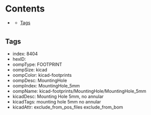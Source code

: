 



Contents
========

* [](#)
	* [Tags](#tags)

# 

## Tags

- index: 8404
- hexID: 
- oompType: FOOTPRINT
- oompSize: kicad
- oompColor: kicad-footprints
- oompDesc: MountingHole
- oompIndex: MountingHole_5mm
- oompName: kicad-footprints/MountingHole/MountingHole_5mm
- kicadDesc: Mounting Hole 5mm, no annular
- kicadTags: mounting hole 5mm no annular
- kicadAttr: exclude_from_pos_files exclude_from_bom

